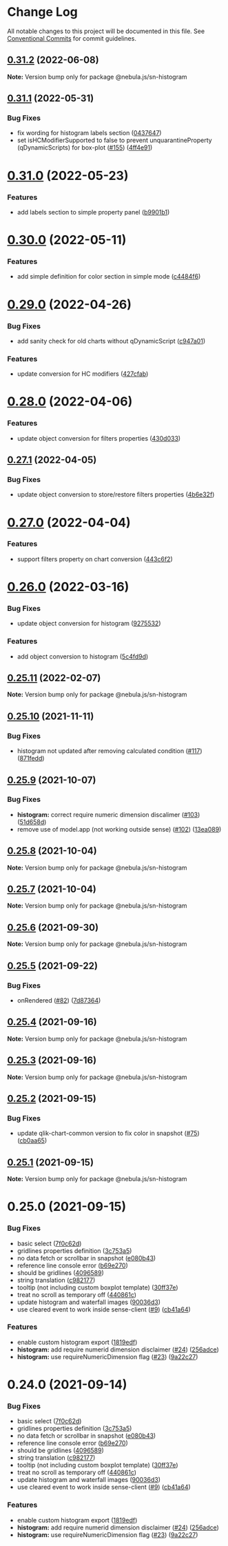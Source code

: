 # Change Log

All notable changes to this project will be documented in this file.
See [Conventional Commits](https://conventionalcommits.org) for commit guidelines.

## [0.31.2](https://github.com/qlik-oss/nebula.js/compare/@nebula.js/sn-histogram@0.31.1...@nebula.js/sn-histogram@0.31.2) (2022-06-08)

**Note:** Version bump only for package @nebula.js/sn-histogram





## [0.31.1](https://github.com/qlik-oss/nebula.js/compare/@nebula.js/sn-histogram@0.31.0...@nebula.js/sn-histogram@0.31.1) (2022-05-31)


### Bug Fixes

* fix wording for histogram labels section ([0437647](https://github.com/qlik-oss/nebula.js/commit/0437647d37e57406e818b2119aa1b4e1fe50662e))
* set isHCModifierSupported to false to prevent unquarantineProperty (qDynamicScripts) for box-plot ([#155](https://github.com/qlik-oss/nebula.js/issues/155)) ([4ff4e91](https://github.com/qlik-oss/nebula.js/commit/4ff4e918a28fc9d14162ba54fb83c42ca47d6f5e))





# [0.31.0](https://github.com/qlik-oss/nebula.js/compare/@nebula.js/sn-histogram@0.30.0...@nebula.js/sn-histogram@0.31.0) (2022-05-23)


### Features

* add labels section to simple property panel ([b9901b1](https://github.com/qlik-oss/nebula.js/commit/b9901b1b10faa764bfd3542d061b54c40e882c15))





# [0.30.0](https://github.com/qlik-oss/nebula.js/compare/@nebula.js/sn-histogram@0.29.0...@nebula.js/sn-histogram@0.30.0) (2022-05-11)


### Features

* add simple definition for color section in simple mode ([c4484f6](https://github.com/qlik-oss/nebula.js/commit/c4484f65f82349d0dd20a4a7a6a297e4f20fdd3f))





# [0.29.0](https://github.com/qlik-oss/nebula.js/compare/@nebula.js/sn-histogram@0.28.0...@nebula.js/sn-histogram@0.29.0) (2022-04-26)


### Bug Fixes

* add sanity check for old charts without qDynamicScript ([c947a01](https://github.com/qlik-oss/nebula.js/commit/c947a0105259ebdeca4a8cbf60be5db8f2042957))


### Features

* update conversion for HC modifiers ([427cfab](https://github.com/qlik-oss/nebula.js/commit/427cfabf65ea46a520500fafec53576233292f3c))





# [0.28.0](https://github.com/qlik-oss/nebula.js/compare/@nebula.js/sn-histogram@0.27.1...@nebula.js/sn-histogram@0.28.0) (2022-04-06)


### Features

* update object conversion for filters properties ([430d033](https://github.com/qlik-oss/nebula.js/commit/430d033511efd1cb72a8081295e136cb7245c8f0))





## [0.27.1](https://github.com/qlik-oss/nebula.js/compare/@nebula.js/sn-histogram@0.27.0...@nebula.js/sn-histogram@0.27.1) (2022-04-05)


### Bug Fixes

* update object conversion to store/restore filters properties ([4b6e32f](https://github.com/qlik-oss/nebula.js/commit/4b6e32f6fb099bb25a31792950ae06c2db9add8e))





# [0.27.0](https://github.com/qlik-oss/nebula.js/compare/@nebula.js/sn-histogram@0.26.0...@nebula.js/sn-histogram@0.27.0) (2022-04-04)


### Features

* support filters property on chart conversion ([443c6f2](https://github.com/qlik-oss/nebula.js/commit/443c6f2a3f8b9099e53fff132322df82cd486907))





# [0.26.0](https://github.com/qlik-oss/nebula.js/compare/@nebula.js/sn-histogram@0.25.11...@nebula.js/sn-histogram@0.26.0) (2022-03-16)


### Bug Fixes

* update object conversion for histogram ([9275532](https://github.com/qlik-oss/nebula.js/commit/92755329b6ea682e50e16f95c6586d36ac261277))


### Features

* add object conversion to histogram ([5c4fd9d](https://github.com/qlik-oss/nebula.js/commit/5c4fd9da8bc47c6b3b5ba55f86d43310094e073c))





## [0.25.11](https://github.com/qlik-oss/nebula.js/compare/@nebula.js/sn-histogram@0.25.10...@nebula.js/sn-histogram@0.25.11) (2022-02-07)

**Note:** Version bump only for package @nebula.js/sn-histogram





## [0.25.10](https://github.com/qlik-oss/nebula.js/compare/@nebula.js/sn-histogram@0.25.9...@nebula.js/sn-histogram@0.25.10) (2021-11-11)


### Bug Fixes

* histogram not updated after removing calculated condition ([#117](https://github.com/qlik-oss/nebula.js/issues/117)) ([871fedd](https://github.com/qlik-oss/nebula.js/commit/871fedda2e65cb256e55531f962797953d8781e6))





## [0.25.9](https://github.com/qlik-oss/nebula.js/compare/@nebula.js/sn-histogram@0.25.8...@nebula.js/sn-histogram@0.25.9) (2021-10-07)


### Bug Fixes

* **histogram:** correct require numeric dimension discalimer ([#103](https://github.com/qlik-oss/nebula.js/issues/103)) ([51d658d](https://github.com/qlik-oss/nebula.js/commit/51d658dd16fcf3e2628f9e9aa81a7ef5ec5c007b))
* remove use of model.app (not working outside sense) ([#102](https://github.com/qlik-oss/nebula.js/issues/102)) ([13ea089](https://github.com/qlik-oss/nebula.js/commit/13ea089546d9646b086a2cc09fdcd9dee0c44fa6))





## [0.25.8](https://github.com/qlik-oss/nebula.js/compare/@nebula.js/sn-histogram@0.25.7...@nebula.js/sn-histogram@0.25.8) (2021-10-04)

**Note:** Version bump only for package @nebula.js/sn-histogram





## [0.25.7](https://github.com/qlik-oss/nebula.js/compare/@nebula.js/sn-histogram@0.25.6...@nebula.js/sn-histogram@0.25.7) (2021-10-04)

**Note:** Version bump only for package @nebula.js/sn-histogram





## [0.25.6](https://github.com/qlik-oss/nebula.js/compare/@nebula.js/sn-histogram@0.25.5...@nebula.js/sn-histogram@0.25.6) (2021-09-30)

**Note:** Version bump only for package @nebula.js/sn-histogram





## [0.25.5](https://github.com/qlik-oss/nebula.js/compare/@nebula.js/sn-histogram@0.25.4...@nebula.js/sn-histogram@0.25.5) (2021-09-22)


### Bug Fixes

* onRendered ([#82](https://github.com/qlik-oss/nebula.js/issues/82)) ([7d87364](https://github.com/qlik-oss/nebula.js/commit/7d87364f49b2e41f70f25f279a986c26c4dd3801))





## [0.25.4](https://github.com/qlik-oss/nebula.js/compare/@nebula.js/sn-histogram@0.25.3...@nebula.js/sn-histogram@0.25.4) (2021-09-16)

**Note:** Version bump only for package @nebula.js/sn-histogram





## [0.25.3](https://github.com/qlik-oss/nebula.js/compare/@nebula.js/sn-histogram@0.25.2...@nebula.js/sn-histogram@0.25.3) (2021-09-16)

**Note:** Version bump only for package @nebula.js/sn-histogram





## [0.25.2](https://github.com/qlik-oss/nebula.js/compare/@nebula.js/sn-histogram@0.25.1...@nebula.js/sn-histogram@0.25.2) (2021-09-15)


### Bug Fixes

* update qlik-chart-common version to fix color in snapshot ([#75](https://github.com/qlik-oss/nebula.js/issues/75)) ([cb0aa65](https://github.com/qlik-oss/nebula.js/commit/cb0aa65c240c4ada005f06cef7c97d0091890cf8))





## [0.25.1](https://github.com/qlik-oss/nebula.js/compare/@nebula.js/sn-histogram@0.25.0...@nebula.js/sn-histogram@0.25.1) (2021-09-15)

**Note:** Version bump only for package @nebula.js/sn-histogram





# 0.25.0 (2021-09-15)


### Bug Fixes

* basic select ([7f0c62d](https://github.com/qlik-oss/nebula.js/commit/7f0c62d17cca8c8a90994d430e6d1e6c26d90573))
* gridlines properties definition ([3c753a5](https://github.com/qlik-oss/nebula.js/commit/3c753a571c205b5d0325aab780cfa420ed8144ce))
* no data fetch or scrollbar in snapshot ([e080b43](https://github.com/qlik-oss/nebula.js/commit/e080b4354b98dfd643a43c890b8e319efa8ba0ce))
* reference line console error ([b69e270](https://github.com/qlik-oss/nebula.js/commit/b69e270ff9cfbd34305c8dc30dbf3f2d6eb71485))
* should be gridlines ([4096589](https://github.com/qlik-oss/nebula.js/commit/40965899a42641f4cceed8d42755b4e458c21ec2))
* string translation ([c982177](https://github.com/qlik-oss/nebula.js/commit/c982177993b7682b3bfb2fb4200edd5038cb1aad))
* tooltip (not including custom boxplot template) ([30ff37e](https://github.com/qlik-oss/nebula.js/commit/30ff37ea22898deb645244ecd64b6a8c624b5edc))
* treat no scroll as temporary off ([440861c](https://github.com/qlik-oss/nebula.js/commit/440861c7d3a458b4e65ca9f0b94021606cba3335))
* update histogram and waterfall images ([90036d3](https://github.com/qlik-oss/nebula.js/commit/90036d32afc28888d8b76eec762c67ced80937f5))
* use cleared event to work inside sense-client ([#9](https://github.com/qlik-oss/nebula.js/issues/9)) ([cb41a64](https://github.com/qlik-oss/nebula.js/commit/cb41a6456cfb7b61abd90e59604340041802a313))


### Features

* enable custom histogram export ([1819edf](https://github.com/qlik-oss/nebula.js/commit/1819edf7516d110617e72b70ad8737c4c4bcbbff))
* **histogram:** add require numerid dimension disclaimer ([#24](https://github.com/qlik-oss/nebula.js/issues/24)) ([256adce](https://github.com/qlik-oss/nebula.js/commit/256adce2e7a6509ccb01b16983f1a1d7692f8313))
* **histogram:** use requireNumericDimension flag ([#23](https://github.com/qlik-oss/nebula.js/issues/23)) ([9a22c27](https://github.com/qlik-oss/nebula.js/commit/9a22c27a296c9d9866eb5d735623f97869d0c539))





# 0.24.0 (2021-09-14)


### Bug Fixes

* basic select ([7f0c62d](https://github.com/qlik-oss/nebula.js/commit/7f0c62d17cca8c8a90994d430e6d1e6c26d90573))
* gridlines properties definition ([3c753a5](https://github.com/qlik-oss/nebula.js/commit/3c753a571c205b5d0325aab780cfa420ed8144ce))
* no data fetch or scrollbar in snapshot ([e080b43](https://github.com/qlik-oss/nebula.js/commit/e080b4354b98dfd643a43c890b8e319efa8ba0ce))
* reference line console error ([b69e270](https://github.com/qlik-oss/nebula.js/commit/b69e270ff9cfbd34305c8dc30dbf3f2d6eb71485))
* should be gridlines ([4096589](https://github.com/qlik-oss/nebula.js/commit/40965899a42641f4cceed8d42755b4e458c21ec2))
* string translation ([c982177](https://github.com/qlik-oss/nebula.js/commit/c982177993b7682b3bfb2fb4200edd5038cb1aad))
* tooltip (not including custom boxplot template) ([30ff37e](https://github.com/qlik-oss/nebula.js/commit/30ff37ea22898deb645244ecd64b6a8c624b5edc))
* treat no scroll as temporary off ([440861c](https://github.com/qlik-oss/nebula.js/commit/440861c7d3a458b4e65ca9f0b94021606cba3335))
* update histogram and waterfall images ([90036d3](https://github.com/qlik-oss/nebula.js/commit/90036d32afc28888d8b76eec762c67ced80937f5))
* use cleared event to work inside sense-client ([#9](https://github.com/qlik-oss/nebula.js/issues/9)) ([cb41a64](https://github.com/qlik-oss/nebula.js/commit/cb41a6456cfb7b61abd90e59604340041802a313))


### Features

* enable custom histogram export ([1819edf](https://github.com/qlik-oss/nebula.js/commit/1819edf7516d110617e72b70ad8737c4c4bcbbff))
* **histogram:** add require numerid dimension disclaimer ([#24](https://github.com/qlik-oss/nebula.js/issues/24)) ([256adce](https://github.com/qlik-oss/nebula.js/commit/256adce2e7a6509ccb01b16983f1a1d7692f8313))
* **histogram:** use requireNumericDimension flag ([#23](https://github.com/qlik-oss/nebula.js/issues/23)) ([9a22c27](https://github.com/qlik-oss/nebula.js/commit/9a22c27a296c9d9866eb5d735623f97869d0c539))
